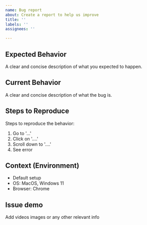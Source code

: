 ```yaml
---
name: Bug report
about: Create a report to help us improve
title: ''
labels: ''
assignees: ''

---
```


## Expected Behavior
A clear and concise description of what you expected to happen.

## Current Behavior
A clear and concise description of what the bug is.

## Steps to Reproduce
Steps to reproduce the behavior:
1. Go to '...'
2. Click on '....'
3. Scroll down to '....'
4. See error

## Context (Environment)
- Default setup
- OS: MacOS, Windows 11
- Browser: Chrome 

## Issue demo
Add videos images or any other relevant info
